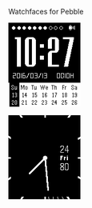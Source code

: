 Watchfaces for Pebble

![image](https://github.com/qwqert/Pebble_watchfaces/raw/master/calendar_face/screenshot/pebble_screenshot_2016-03-13_10-27-33.png)

![image](https://github.com/qwqert/Pebble_watchfaces/raw/master/thins/screenshot/pebble_screenshot_2016-06-24_19-30-00.png)

